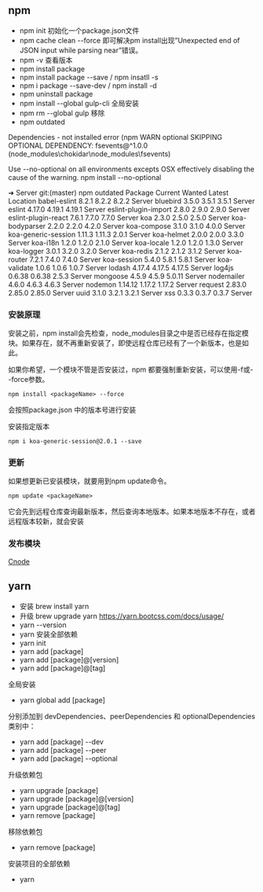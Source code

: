 ## npm
* npm init 初始化一个package.json文件
* npm cache clean --force 即可解决pm install出现”Unexpected end of JSON input while parsing near”错误。
* npm -v 查看版本
* npm install package
* npm install package --save / npm insatll -s
* npm i package --save-dev / npm install -d
* npm uninstall package
* npm install --global gulp-cli 全局安装
* npm rm --global gulp 移除
* npm outdated

Dependencies - not installed error (npm WARN optional SKIPPING OPTIONAL DEPENDENCY:
fsevents@^1.0.0 (node_modules\chokidar\node_modules\fsevents)

Use --no-optional on all environments excepts OSX effectively disabling the cause of the warning.
npm install --no-optional

➜  Server git:(master) npm outdated
Package               Current  Wanted  Latest  Location
babel-eslint            8.2.1   8.2.2   8.2.2  Server
bluebird                3.5.0   3.5.1   3.5.1  Server
eslint                 4.17.0  4.19.1  4.19.1  Server
eslint-plugin-import    2.8.0   2.9.0   2.9.0  Server
eslint-plugin-react     7.6.1   7.7.0   7.7.0  Server
koa                     2.3.0   2.5.0   2.5.0  Server
koa-bodyparser          2.2.0   2.2.0   4.2.0  Server
koa-compose             3.1.0   3.1.0   4.0.0  Server
koa-generic-session    1.11.3  1.11.3   2.0.1  Server
koa-helmet              2.0.0   2.0.0   3.3.0  Server
koa-i18n                1.2.0   1.2.0   2.1.0  Server
koa-locale              1.2.0   1.2.0   1.3.0  Server
koa-logger              3.0.1   3.2.0   3.2.0  Server
koa-redis               2.1.2   2.1.2   3.1.2  Server
koa-router              7.2.1   7.4.0   7.4.0  Server
koa-session             5.4.0   5.8.1   5.8.1  Server
koa-validate            1.0.6   1.0.6   1.0.7  Server
lodash                 4.17.4  4.17.5  4.17.5  Server
log4js                 0.6.38  0.6.38   2.5.3  Server
mongoose                4.5.9   4.5.9  5.0.11  Server
nodemailer              4.6.0   4.6.3   4.6.3  Server
nodemon               1.14.12  1.17.2  1.17.2  Server
request                2.83.0  2.85.0  2.85.0  Server
uuid                    3.1.0   3.2.1   3.2.1  Server
xss                     0.3.3   0.3.7   0.3.7  Server



### 安装原理

安装之前，npm install会先检查，node_modules目录之中是否已经存在指定模块。如果存在，就不再重新安装了，即使远程仓库已经有了一个新版本，也是如此。

如果你希望，一个模块不管是否安装过，npm 都要强制重新安装，可以使用-f或--force参数。
```
npm install <packageName> --force
```
会按照package.json 中的版本号进行安装

安装指定版本
```
npm i koa-generic-session@2.0.1 --save
```

### 更新
如果想更新已安装模块，就要用到npm update命令。
```
npm update <packageName>
```
它会先到远程仓库查询最新版本，然后查询本地版本。如果本地版本不存在，或者远程版本较新，就会安装

### 发布模块
[Cnode](https://cnodejs.org/topic/5364dcde31a870830700b847)


## yarn
* 安装 brew install yarn
* 升级 brew upgrade yarn
https://yarn.bootcss.com/docs/usage/
* yarn --version
* yarn 安装全部依赖
* yarn init
* yarn add [package]
* yarn add [package]@[version]
* yarn add [package]@[tag]

全局安装
* yarn global add [package]

分别添加到 devDependencies、peerDependencies 和 optionalDependencies 类别中：
* yarn add [package] --dev
* yarn add [package] --peer
* yarn add [package] --optional

升级依赖包
* yarn upgrade [package]
* yarn upgrade [package]@[version]
* yarn upgrade [package]@[tag]
* yarn remove [package]

移除依赖包
* yarn remove [package]

安装项目的全部依赖
* yarn
